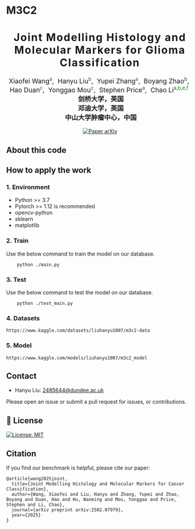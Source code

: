 # M3C2

<h1 align='center' style="text-align:center; font-weight:bold; font-size:2.0em;letter-spacing:2.0px;">
              Joint Modelling Histology and Molecular Markers for Glioma Classification</h1>    
              
<p align='center' style="text-align:center;font-size:1.25em;">
    <a href="https://www.example.com" target="_blank" style="text-decoration: none;">Xiaofei Wang<span style="font-size: 0.75em; color: green; vertical-align: super;">a</span></a>,&nbsp;
    <a href="https://www.example.com" target="_blank" style="text-decoration: none;">Hanyu Liu<span style="font-size: 0.75em; color: green; vertical-align: super;">b</span></a>,&nbsp;
    <a href="https://www.example.com" target="_blank" style="text-decoration: none;">Yupei Zhang<span style="font-size: 0.75em; color: green; vertical-align: super;">a</span></a>,&nbsp;
    <a href="https://www.example.com" target="_blank" style="text-decoration: none;">Boyang Zhao<span style="font-size: 0.75em; color: green; vertical-align: super;">b</span></a>,&nbsp;
    <a href="https://www.example.com" target="_blank" style="text-decoration: none;">Hao Duan<span style="font-size: 0.75em; color: green; vertical-align: super;">c</span></a>,&nbsp;
    <a href="https://www.example.com" target="_blank" style="text-decoration: none;">Yonggao Mou<span style="font-size: 0.75em; color: green; vertical-align: super;">c</span></a>,&nbsp;
    <a href="https://www.example.com" target="_blank" style="text-decoration: none;">Stephen Price<span style="font-size: 0.75em; color: green; vertical-align: super;">a</span></a>,&nbsp;
    <a href="https://www.example.com" target="_blank" style="text-decoration: none;">Chao Li<span style="font-size: 0.75em; color: green; vertical-align: super;">a,b,e,f</span></a>&nbsp;<br/>
&nbsp;<strong>剑桥大学，英国</strong><br/>
&nbsp;<strong>邓迪大学，英国</strong><br/>
&nbsp;<strong>中山大学肿瘤中心，中国</strong><br/>
</p>




<div align="center">
  <a href="https://www.sciencedirect.com/science/article/pii/S1361841525000532" target="_blank" rel="external nofollow noopener">
  <img src="https://img.shields.io/badge/Paper-arXiv-deepgreen" alt="Paper arXiv"></a>
</div>
</p>

## About this code


## How to apply the work
### 1. Environment
- Python >= 3.7
- Pytorch >= 1.12 is recommended
- opencv-python
- sklearn
- matplotlib


### 2. Train
Use the below command to train the model on our database.
```
    python ./main.py 
```

### 3. Test
Use the below command to test the model on our database.
```
    python ./test_main.py
```

### 4. Datasets
```
https://www.kaggle.com/datasets/liuhanyu1007/m3c2-data
```

### 5. Model
```
https://www.kaggle.com/models/liuhanyu1007/m3c2_model
```

## Contact
- Hanyu Liu: 2485644@dundee.ac.uk

Please open an issue or submit a pull request for issues, or contributions.

## 💼 License

<a href="https://opensource.org/licenses/MIT" target="_blank" rel="noopener noreferrer">
  <img src="https://img.shields.io/badge/License-MIT-yellow.svg" alt="License: MIT" />
</a>

## Citation

If you find our benchmark is helpful, please cite our paper:

```
@article{wang2025joint,
  title={Joint Modelling Histology and Molecular Markers for Cancer Classification},
  author={Wang, Xiaofei and Liu, Hanyu and Zhang, Yupei and Zhao, Boyang and Duan, Hao and Hu, Wanming and Mou, Yonggao and Price, Stephen and Li, Chao},
  journal={arXiv preprint arXiv:2502.07979},
  year={2025}
}
```
